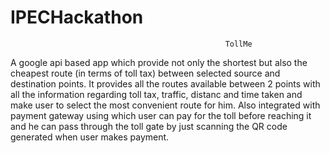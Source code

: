 # IPECHackathon

                                                    TollMe
                                                    
A google api based app which provide not only the shortest but also the cheapest route (in terms of toll tax) between selected source and destination points.
It provides all the routes available between 2 points with all the information regarding toll tax, traffic, distanc and time taken and make user to select the most convenient route for him.
Also integrated with payment gateway using which user can pay for the toll before reaching it and he can pass through the toll gate by just scanning the QR code generated when user makes payment. 
